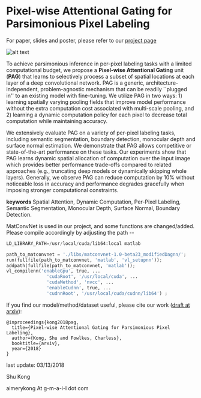 # Pixel-wise Attentional Gating for Parsimonious Pixel Labeling

For paper, slides and poster, please refer to our [project page](http://www.ics.uci.edu/~skong2/PAG.html "pixel-attentional-gating")


![alt text](http://www.ics.uci.edu/~skong2/image/PAG_splashFigure.png "visualization")


To achieve parsimonious inference in per-pixel labeling tasks with a limited
computational budget, we propose a **Pixel-wise Attentional Gating** unit
(**PAG**) that learns to selectively process a subset of spatial
locations at each layer of a deep convolutional network.  PAG is a generic,
architecture-independent, problem-agnostic mechanism that can be readily
``plugged in'' to an existing model with fine-tuning.  We utilize PAG in two
ways: 1) learning spatially varying pooling fields that improve model
performance without the extra computation cost associated with multi-scale
pooling, and 2) learning a dynamic computation policy for each pixel to
decrease total computation while maintaining accuracy.


We extensively evaluate PAG on a variety of per-pixel labeling tasks, including
semantic segmentation, boundary detection, monocular depth and surface normal
estimation.  We demonstrate that PAG allows competitive or state-of-the-art
performance on these tasks.  Our experiments show that PAG learns dynamic
spatial allocation of computation over the input image which provides better
performance trade-offs compared to related approaches (e.g., truncating deep
models or dynamically skipping whole layers).  Generally, we observe PAG can
reduce computation by $10\%$ without noticeable loss in accuracy and
performance degrades gracefully when imposing stronger computational constraints.

**keywords** Spatial Attention, Dynamic Computation, Per-Pixel Labeling, Semantic
Segmentation, Monocular Depth, Surface Normal, Boundary Detection.



MatConvNet is used in our project, and some functions are changed/added. Please compile accordingly by adjusting the path --

```python
LD_LIBRARY_PATH=/usr/local/cuda/lib64:local matlab 

path_to_matconvnet = './libs/matconvnet-1.0-beta23_modifiedDagnn/';
run(fullfile(path_to_matconvnet, 'matlab', 'vl_setupnn'));
addpath(fullfile(path_to_matconvnet, 'matlab'));
vl_compilenn('enableGpu', true, ...
               'cudaRoot', '/usr/local/cuda', ...
               'cudaMethod', 'nvcc', ...
               'enableCudnn', true, ...
               'cudnnRoot', '/usr/local/cuda/cudnn/lib64') ;

```


If you find our model/method/dataset useful, please cite our work ([draft at arxiv](https://arxiv.org/abs/XXXXXX)):

    @inproceedings{kong2018pag,
      title={Pixel-wise Attentional Gating for Parsimonious Pixel Labeling},
      author={Kong, Shu and Fowlkes, Charless},
      booktitle={arxiv},
      year={2018}
    }



last update: 03/13/2018

Shu Kong

aimerykong At g-m-a-i-l dot com


